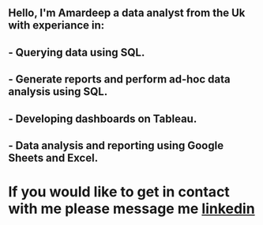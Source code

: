 ## Hello, I'm Amardeep a data analyst from the Uk with experiance in:

##   - Querying data using SQL.
##   - Generate reports and perform ad-hoc data analysis using SQL.
##   - Developing dashboards on Tableau.
##   - Data analysis and reporting using Google Sheets and Excel.

# If you would like to get in contact with me please message me [linkedin](https://www.linkedin.com/in/amardeep-shergill-809842127/)

<!--
**AmardeepShergill/AmardeepShergill** is a ✨ _special_ ✨ repository because its `README.md` (this file) appears on your GitHub profile.

Here are some ideas to get you started:

- 🔭 I’m currently working on ...
- 🌱 I’m currently learning ...
- 👯 I’m looking to collaborate on ...
- 🤔 I’m looking for help with ...
- 💬 Ask me about ...
- 📫 How to reach me: ...
- 😄 Pronouns: ...
- ⚡ Fun fact: ...
-->

